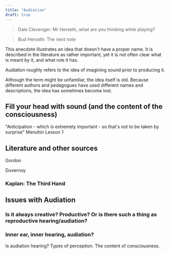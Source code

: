 ```yaml
---
title: "Audiation"
draft: true
---
```


>Dale Clevenger: Mr Herseth, what are you thinking while playing?

> Bud Herseth: The next note

This anecdote illustrates an idea that doesn't have a proper name. It is described in the literature as rather important, yet it is not often clear what is meant by it, and what role it has.

Audiation roughly refers to the idea of imagining sound prior to producing it.

Although the term might be unfamiliar, the idea itself is old. Because different authors and pedagogues have used different names and descriptions, the idea has sometimes become lost.

## Fill your head with sound (and the content of the consciousness)



"Anticipation - which is extremely important - so that's not to be taken by surprise" Menuhin Lesson 1


## Literature and other sources

Gordon

Duvernoy


### Kaplan: The Third Hand






## Issues with Audiation

### Is it always creative? Productive? Or is there such a thing as reproductive hearing/audiation?


### Inner ear, inner hearing, audiation?

Is audiation hearing? Types of perception. The content of consciousness.
